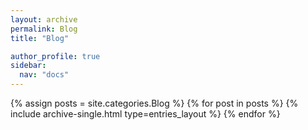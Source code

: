 ```yaml
---
layout: archive
permalink: Blog
title: "Blog"

author_profile: true
sidebar:
  nav: "docs"
---
```


{% assign posts = site.categories.Blog %}
{% for post in posts %}
  {% include archive-single.html type=entries_layout %}
{% endfor %}